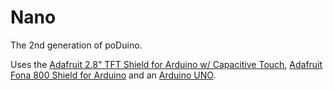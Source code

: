 # Nano
The 2nd generation of poDuino.

Uses the [Adafruit 2.8" TFT Shield for Arduino w/ Capacitive Touch](https://www.adafruit.com/product/2468), [Adafruit Fona 800 Shield for Arduino](https://www.adafruit.com/product/1947) and an [Arduino UNO](https://www.arduino.cc/en/Main/ArduinoBoardUno).